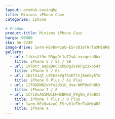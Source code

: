 ```yaml
---
layout: produk-casinghp
title: Minions iPhone Case
categories: iphone

# Produk
product-title: Minions iPhone Case
harga: 90000
sku: hn-5249
image-drive: 1wrm-HEvDw4zaQ-ESrvD1eTHrTuXMiWR8
gallery:
  - url: 1ikksVt9m-B3ggOi1u72vA_vxcgezaNWx
    title: iPhone 5 / 5s / SE
  - url: 1V7Dtt_aq8qDHCcKkB0gZV6KFg23xp54t
    title: iPhone 6 / 6s
  - url: 1bztd1qt_u9tWaeVgf42DTtnjAen0ykYQ
    title: iPhone 6 Plus / 6s Plus
  - url: 1IfODDNN2vXfe2do1Q_Uva-NMP9w9h8UX
    title: iPhone 7 / 8
  - url: 1C7sDoAG1MQ1kHHIBMeU_PVg9m_AlaBXz
    title: iPhone 7 Plus / 8 Plus
  - url: 1wrm-HEvDw4zaQ-ESrvD1eTHrTuXMiWR8
    title: iPhone X
---
```

